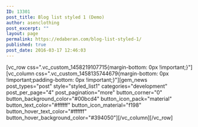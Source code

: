 ```yaml
---
ID: 13301
post_title: Blog list styled 1 (Demo)
author: asenclothing
post_excerpt: ""
layout: page
permalink: https://edaberan.com/blog-list-styled-1/
published: true
post_date: 2016-03-17 12:46:03
---
```

[vc_row css=".vc_custom_1458219107715{margin-bottom: 0px !important;}"][vc_column css=".vc_custom_1458135744679{margin-bottom: 0px !important;padding-bottom: 0px !important;}"][gem_news post_types="post" style="styled_list1" categories="development" post_per_page="4" post_pagination="more" button_corner="0" button_background_color="#00bcd4" button_icon_pack="material" button_text_color="#ffffff" button_icon_material="f198" button_hover_text_color="#ffffff" button_hover_background_color="#394050"][/vc_column][/vc_row]
